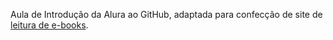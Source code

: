 Aula de Introdução da Alura ao GitHub, adaptada para confecção de site de [leitura de e-books](https://apoia.se/justicacosmica).
